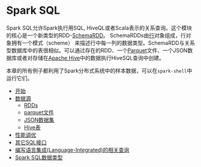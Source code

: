 # Spark SQL

Spark SQL允许Spark执行用SQL, HiveQL或者Scala表示的关系查询。这个模块的核心是一个新类型的RDD-[SchemaRDD](http://spark.apache.org/docs/latest/api/scala/index.html#org.apache.spark.sql.SchemaRDD)。
SchemaRDDs由[行](http://spark.apache.org/docs/latest/api/scala/index.html#org.apache.spark.sql.package@Row:org.apache.spark.sql.catalyst.expressions.Row.type)对象组成，行对象拥有一个模式（scheme）
来描述行中每一列的数据类型。SchemaRDD与关系型数据库中的表很相似。可以通过存在的RDD、一个[Parquet](http://parquet.io/)文件、一个JSON数据库或者对存储在[Apache Hive](http://hive.apache.org/)中的数据执行HiveSQL查询中创建。

本章的所有例子都利用了Spark分布式系统中的样本数据，可以在`spark-shell`中运行它们。

* [开始](getting-started.md)
* [数据源](data-sources/README.md)
  * [RDDs](data-sources/rdds.md)
  * [parquet文件](data-sources/parquet-files.md)
  * [JSON数据集](data-sources/jSON-datasets.md)
  * [Hive表](data-sources/hive-tables.md)
* [性能调优](performance-tuning.md)
* [其它SQL接口](other-sql-interfaces.md)
* [编写语言集成(Language-Integrated)的相关查询](writing-language-integrated-relational-queries.md)
* [Spark SQL数据类型](spark-sql-dataType-reference.md)